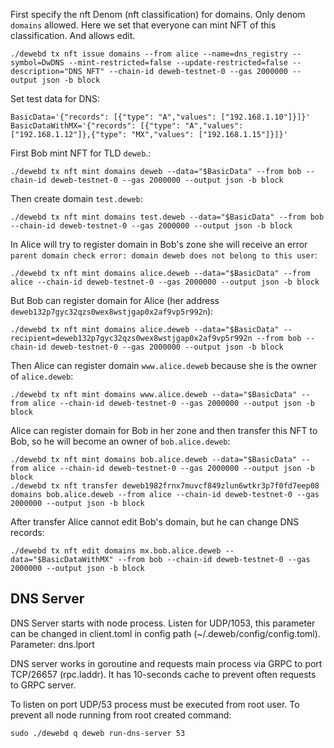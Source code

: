 First specify the nft Denom (nft classification) for domains. Only denom `domains` allowed. Here we set that everyone can mint NFT of this classification. And allows edit.
```
./dewebd tx nft issue domains --from alice --name=dns_registry --symbol=DwDNS --mint-restricted=false --update-restricted=false --description="DNS NFT" --chain-id deweb-testnet-0 --gas 2000000 --output json -b block
```

Set test data for DNS:
```
BasicData='{"records": [{"type": "A","values": ["192.168.1.10"]}]}'
BasicDataWithMX='{"records": [{"type": "A","values": ["192.168.1.12"]},{"type": "MX","values": ["192.168.1.15"]}]}'
```

First Bob mint NFT for TLD `deweb`.: 
```
./dewebd tx nft mint domains deweb --data="$BasicData" --from bob --chain-id deweb-testnet-0 --gas 2000000 --output json -b block
```

Then create domain `test.deweb`:
```
./dewebd tx nft mint domains test.deweb --data="$BasicData" --from bob --chain-id deweb-testnet-0 --gas 2000000 --output json -b block
```

In Alice will try to register domain in Bob's zone she will receive an error `parent domain check error: domain deweb does not belong to this user`:
```
./dewebd tx nft mint domains alice.deweb --data="$BasicData" --from alice --chain-id deweb-testnet-0 --gas 2000000 --output json -b block
```

But Bob can register domain for Alice (her address `deweb132p7gyc32qzs0wex8wstjgap0x2af9vp5r992n`):
```
./dewebd tx nft mint domains alice.deweb --data="$BasicData" --recipient=deweb132p7gyc32qzs0wex8wstjgap0x2af9vp5r992n --from bob --chain-id deweb-testnet-0 --gas 2000000 --output json -b block
```

Then Alice can register domain `www.alice.deweb` because she is the owner of `alice.deweb`:
```
./dewebd tx nft mint domains www.alice.deweb --data="$BasicData" --from alice --chain-id deweb-testnet-0 --gas 2000000 --output json -b block
```

Alice can register domain for Bob in her zone and then transfer this NFT to Bob, so he will become an owner of `bob.alice.deweb`:
```
./dewebd tx nft mint domains bob.alice.deweb --data="$BasicData" --from alice --chain-id deweb-testnet-0 --gas 2000000 --output json -b block
./dewebd tx nft transfer deweb1982frnx7muvcf849zlun6wtkr3p7f0fd7eep08 domains bob.alice.deweb --from alice --chain-id deweb-testnet-0 --gas 2000000 --output json -b block
```

After transfer Alice cannot edit Bob's domain, but he can change DNS records: 
```
./dewebd tx nft edit domains mx.bob.alice.deweb --data="$BasicDataWithMX" --from bob --chain-id deweb-testnet-0 --gas 2000000 --output json -b block
```

## DNS Server

DNS Server starts with node process. Listen for UDP/1053, this parameter can be changed in client.toml in config path (~/.deweb/config/config.toml).
Parameter: dns.lport

DNS server works in goroutine and requests main process via GRPC to port TCP/26657 (rpc.laddr).
It has 10-seconds cache to prevent often requests to GRPC server.

To listen on port UDP/53 process must be executed from root user. To prevent all node running from root created command:
```
sudo ./dewebd q deweb run-dns-server 53
```

